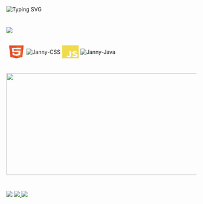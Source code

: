 ![Typing SVG](https://readme-typing-svg.herokuapp.com/?color=c8a2c8&size=30&center=true&vCenter=true&width=1000&lines=Olá,+eu+sou+Janny+Raissa+💜!) 
#
<div>
 <img height="150em" src="https://github-readme-stats.vercel.app/api/top-langs/?username=jannyrsc&layout=compact&langs_count=7&bg_color=c8a2c8&title_color=ffffff&text_color=ffffff&area=true&hide_border=true">
</div>
<div style="display: inline_block">
	 <span style="margin-bottom: 50px; display: inline-block;"></span>
         <img align="center" alt="Janny-HTML" height="35" width="45" src="https://raw.githubusercontent.com/devicons/devicon/master/icons/html5/html5-original.svg">
         <img align="center" alt="Janny-CSS" height="35" width="45" src="https://cdn.jsdelivr.net/gh/devicons/devicon@latest/icons/css3/css3-original.svg">
	 <img align="center" alt="Janny-Js" height="35" width="45" src="https://raw.githubusercontent.com/devicons/devicon/master/icons/javascript/javascript-plain.svg">
	 <img align="center" alt="Janny-Java" height="40" width="45" src="https://cdn.jsdelivr.net/gh/devicons/devicon@latest/icons/java/java-original.svg">
</div>   

  #
  <img src="https://github-readme-activity-graph.vercel.app/graph?username=Jannyrsc&bg_color=c8a2c8&color=ffffff&line=8451a1&point=ffffff&area=true&hide_border=true" width="8000" height="270">	 
  
#

 <div>
	<a href="https://www.instagram.com/jannyrsc/" target="_blank"><img src="https://img.shields.io/badge/-Instagram-%23E4405F?style=for-the-badge&logo=instagram&logoColor=white" target="_blank"></a>
        <a href= "https://www.linkedin.com/in/janny-cruz-07506a269/" target="_blank"><img src="https://img.shields.io/badge/-LinkedIn-%230077B5?style=for-the-badge&logo=linkedin&logoColor=white" target="_blank">
        <a href = "mailto:jannyraissa15@gmail.com"><img src="https://img.shields.io/badge/-Gmail-%23333?style=for-the-badge&logo=gmail&logoColor=white" target="_blank"></a>
</div>

